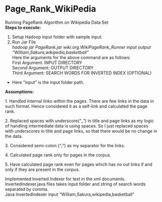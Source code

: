 # Page_Rank_WikiPedia
Running PageRank Algorithm on Wikipedia Data Set<br/>
<b>Steps to execute:</b><br/>
1. Setup Hadoop input folder with sample input.<br/>
2. Run Jar File<br/>
<i>hadoop jar PageRank.jar wiki.org.WikiPageRank_Runner input output “William,Sakura,wikipedia,basketball”</i><br/>
Here the arguments for the above command are as follows:<br/>
First Argument: INPUT DIRECTORY<br/>
Second Argument: OUTPUT DIRECTORY<br/>
Third Argument: SEARCH WORDS FOR INVERTED INDEX (OPTIONAL)<br/>
 - Here “input” is the input folder path.<br/>

<b>Assumptions:</b>
<p>1. Handled internal links within the pages. There are few links in the data in such format. Hence considered it as a self-link and calculated the page rank.</p>
<p>2. Replaced spaces with underscore(“_”) in title and page links as my logic of handling intermediate data is using spaces. So I just replaced spaces with underscores in title and page links, so that there would be no change in the data.
</p><p>3. Considered semi-colon (“;”) as my separator for the links.
</p><p>4. Calculated page rank only for pages in the corpus.
</p><p>5. Have calculated page rank even for pages which has no out links if and only if they are present in the corpus.
</p>
Implemented Inverted Indexer for text in the xml documents. InvertedIndexer.java files takes input folder and string of search words separated by comma.<br/>
Java InvertedIndexer input “William,Sakura,wikipedia,basketball”
